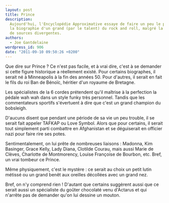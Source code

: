 ```yaml
---
layout: post
title: Prince
description:
  Aujourd'hui, l'Encyclopédie Approximative essaye de faire un peu le point sur
  la biographie d'un grand (par le talent) du rock and roll, malgré la multitude
  de sources divergentes.
authors:
  - Joe Gantdelaine
wordpress_id: 906
date: "2011-09-10 09:50:26 +0200"
---
```


Que dire sur Prince ? Ce n'est pas facile, et à vrai dire, c'est à se demander
si cette figure historique a réellement existé. Pour certains biographes, il
serait né à Minneapolis à la fin des années 50. Pour d'autres, il serait en fait
le fils du roi Ban de Bénoïc, héritier d'un royaume de Bretagne.

Les spécialistes de la 6 cordes prétendent qu'il maîtrise à la perfection la
pédale wah wah dans un style funky très personnel. Tandis que les commentateurs
sportifs s'évertuent à dire que c'est un grand champion du bobsleigh.

D'aucuns disent que pendant une période de sa vie un peu trouble, il se serait
fait appeler TAFKAP ou Love Symbol. Alors que pour certains, il serait tout
simplement parti combattre en Afghanistan et se déguiserait en officier nazi
pour faire rire ses potes.

Sentimentalement, on lui prête de nombreuses liaisons : Madonna, Kim Basinger,
Grace Kelly, Lady Diana, Clotilde Courau, mais aussi Marie de Clèves, Charlotte
de Montmorency, Louise Françoise de Bourbon, etc. Bref, un vrai tombeur ce
Prince.

Même physiquement, c'est le mystère : ce serait au choix un petit lutin métissé
ou un grand benêt aux oreilles décollées avec un grand nez.

Bref, on n'y comprend rien ! D'autant que certains suggèrent aussi que ce serait
aussi un spécialiste du goûter chocolaté venu d'Actarus et qui n'arrête pas de
demander qu'on lui dessine un mouton.
